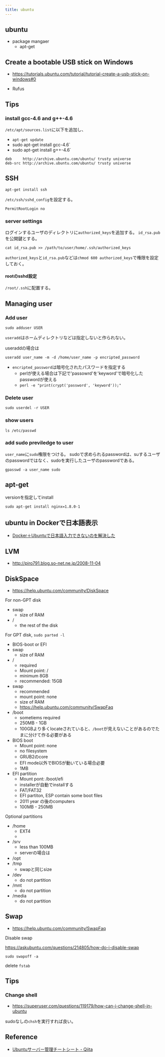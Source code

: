 ```yaml
---
title: ubuntu
---
```


## ubuntu
* package mangaer
    * apt-get

## Create a bootable USB stick on Windows
* https://tutorials.ubuntu.com/tutorial/tutorial-create-a-usb-stick-on-windows#0

* Rufus

## Tips

### install gcc-4.6 and g++-4.6
`/etc/apt/sources.list`に以下を追加し、
* `apt-get update`
* sudo apt-get install gcc-4.6`
* sudo apt-get install g++-4.6`

```shell
deb     http://archive.ubuntu.com/ubuntu/ trusty universe
deb-src http://archive.ubuntu.com/ubuntu/ trusty universe
```

## SSH

```
apt-get install ssh
```

`/etc/ssh/sshd_config`を設定する。

```
PermitRootLogin no
```

### server settings
ログインするユーザのディレクトリに`authorized_keys`を追加する。
`id_rsa.pub`を公開鍵とする。

```ssh
cat id_rsa.pub >> /path/to/user/home/.ssh/authorized_keys
```

`authorized_keys`と`id_rsa.pub`などは`chmod 600 authorized_keys`で権限を設定しておく。

#### rootのsshd設定
`/root/.ssh`に配置する。

## Managing user

### Add user
```shell
sudo adduser USER
```

`useradd`はホームディレクトリなどは指定しないと作られない。

useraddの場合は

```shell
useradd user_name -m -d /home/user_name -p encripted_password
```

* `encripted_password`は暗号化されたパスワードを指定する
    * perlが使える場合は下記で'passowrd'を'keyword'で暗号化したpasswordが使える
    * `perl -e "print(crypt('password', 'keyword'));"`

### Delete user

```shell
sudo userdel -r USER
```

### show users

```shell
ls /etc/passwd
```

### add sudo previledge to user
`user_name`に`sudo`権限をつける。
sudoで求められるpasswordは、suするユーザのpasswordではなく、sudoを実行したユーザのpasswordである。

```shell
gpasswd -a user_name sudo
```

## apt-get
versionを指定してinstall

```
sudo apt-get install nginx=1.8.0-1
```

## ubuntu in Dockerで日本語表示
* [Docker＋Ubuntuで日本語入力できないのを解決した](http://blog.nocorica.jp/2017/01/docker-ubuntu-japanese-input/)

## LVM
* http://piro791.blog.so-net.ne.jp/2008-11-04


## DiskSpace
* https://help.ubuntu.com/community/DiskSpace

For non-GPT disk

* swap
    * size of RAM
* /
    * the rest of the disk

For GPT disk,
`sudo parted -l`

* BIOS-boot or EFI
* swap
    * size of RAM
* /
    * required
    * Mount point: /
    * minimum 8GB
    * recommended: 15GB
* swap
    * recommended
    * mount point: none
    * size of RAM
    * https://help.ubuntu.com/community/SwapFaq
* /boot
    * sometiems required
    * 250MB - 1GB
    * 100GBより多くlocateされていると、`/boot`が見えないことがあるのでたまに分けて作る必要がある
* BIOS boot
    * Mount point: none
    * no filesystem
    * GRUB2のcore
    * EFI mode以外でBIOSが動いている場合必要
    * 1MB
* EFI partition
    * Mount pont: /boot/efi
    * installerが自動でinstallする
    * FAT/FAT32
    * EFI partiton, ESP contain some boot files
    * 2011 year の後のcomputers
    * 100MB - 250MB

Optional partitions

* /home
    * EXT4
    * 
* /srv
    * less than 100MB
    * serverの場合は
* /opt
* /tmp
    * swapと同じsize
* /dev
    * do not partition
* /mnt
    * do not partition
* /media
    * do not partition

## Swap
* https://help.ubuntu.com/community/SwapFaq

Disable swap

https://askubuntu.com/questions/214805/how-do-i-disable-swap

```
sudo swapoff -a
```

delete `fstab`

## Tips

### Change shell
* https://superuser.com/questions/119179/how-can-i-change-shell-in-ubuntu

sudoなしの`chsh`を実行すれば良い。


## Reference
* [Ubuntuサーバー管理チートシート - Qiita](http://qiita.com/shunichi/items/c7744878f5c02eaab18d)
